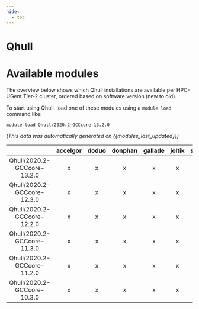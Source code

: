 ```yaml
---
hide:
  - toc
---
```


Qhull
=====

# Available modules


The overview below shows which Qhull installations are available per HPC-UGent Tier-2 cluster, ordered based on software version (new to old).

To start using Qhull, load one of these modules using a `module load` command like:

```shell
module load Qhull/2020.2-GCCcore-13.2.0
```

*(This data was automatically generated on {{modules_last_updated}})*  

| |accelgor|doduo|donphan|gallade|joltik|shinx|skitty|
| :---: | :---: | :---: | :---: | :---: | :---: | :---: | :---: |
|Qhull/2020.2-GCCcore-13.2.0|x|x|x|x|x|x|x|
|Qhull/2020.2-GCCcore-12.3.0|x|x|x|x|x|x|x|
|Qhull/2020.2-GCCcore-12.2.0|x|x|x|x|x|x|x|
|Qhull/2020.2-GCCcore-11.3.0|x|x|x|x|x|x|x|
|Qhull/2020.2-GCCcore-11.2.0|x|x|x|x|x|-|x|
|Qhull/2020.2-GCCcore-10.3.0|x|x|x|x|x|-|x|
